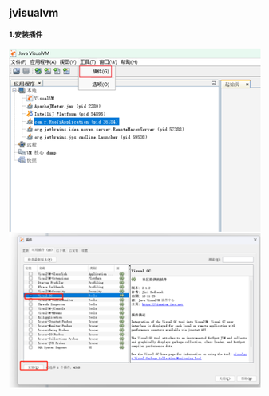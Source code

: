## jvisualvm

#### 1.安装插件

<img src="../../assets/image-20220824111554521.png" alt="image-20220824111554521" style="zoom:70%;" />

<img src="../../assets/image-20220824112045794.png" alt="image-20220824112045794" style="zoom:60%;" />